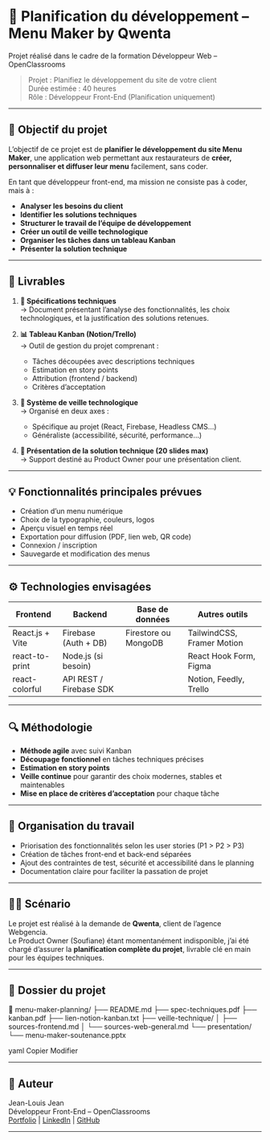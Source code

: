 # 📘 Planification du développement – Menu Maker by Qwenta

Projet réalisé dans le cadre de la formation Développeur Web – OpenClassrooms  
> Projet : Planifiez le développement du site de votre client  
> Durée estimée : 40 heures  
> Rôle : Développeur Front-End (Planification uniquement)

---

## 🎯 Objectif du projet

L’objectif de ce projet est de **planifier le développement du site Menu Maker**, une application web permettant aux restaurateurs de **créer, personnaliser et diffuser leur menu** facilement, sans coder.

En tant que développeur front-end, ma mission ne consiste pas à coder, mais à :

- **Analyser les besoins du client**
- **Identifier les solutions techniques**
- **Structurer le travail de l’équipe de développement**
- **Créer un outil de veille technologique**
- **Organiser les tâches dans un tableau Kanban**
- **Présenter la solution technique**

---

## 📝 Livrables

1. **📄 Spécifications techniques**  
   → Document présentant l’analyse des fonctionnalités, les choix technologiques, et la justification des solutions retenues.

2. **📊 Tableau Kanban (Notion/Trello)**  
   → Outil de gestion du projet comprenant :
   - Tâches découpées avec descriptions techniques
   - Estimation en story points
   - Attribution (frontend / backend)
   - Critères d’acceptation

3. **📰 Système de veille technologique**  
   → Organisé en deux axes :
   - Spécifique au projet (React, Firebase, Headless CMS…)
   - Généraliste (accessibilité, sécurité, performance…)

4. **🎤 Présentation de la solution technique (20 slides max)**  
   → Support destiné au Product Owner pour une présentation client.

---

## 💡 Fonctionnalités principales prévues

- Création d’un menu numérique
- Choix de la typographie, couleurs, logos
- Aperçu visuel en temps réel
- Exportation pour diffusion (PDF, lien web, QR code)
- Connexion / inscription
- Sauvegarde et modification des menus

---

## ⚙️ Technologies envisagées

| Frontend            | Backend           | Base de données  | Autres outils                     |
|---------------------|-------------------|------------------|----------------------------------|
| React.js + Vite     | Firebase (Auth + DB) | Firestore ou MongoDB | TailwindCSS, Framer Motion       |
| react-to-print      | Node.js (si besoin) |                  | React Hook Form, Figma           |
| react-colorful      | API REST / Firebase SDK |         | Notion, Feedly, Trello           |

---

## 🔍 Méthodologie

- **Méthode agile** avec suivi Kanban
- **Découpage fonctionnel** en tâches techniques précises
- **Estimation en story points**
- **Veille continue** pour garantir des choix modernes, stables et maintenables
- **Mise en place de critères d’acceptation** pour chaque tâche

---

## 🧭 Organisation du travail

- Priorisation des fonctionnalités selon les user stories (P1 > P2 > P3)
- Création de tâches front-end et back-end séparées
- Ajout des contraintes de test, sécurité et accessibilité dans le planning
- Documentation claire pour faciliter la passation de projet

---

## 👨‍💼 Scénario

Le projet est réalisé à la demande de **Qwenta**, client de l’agence Webgencia.  
Le Product Owner (Soufiane) étant momentanément indisponible, j’ai été chargé d’assurer la **planification complète du projet**, livrable clé en main pour les équipes techniques.

---

## 📁 Dossier du projet

📁 menu-maker-planning/
├── README.md
├── spec-techniques.pdf
├── kanban.pdf
├── lien-notion-kanban.txt
├── veille-technique/
│ ├── sources-frontend.md
│ └── sources-web-general.md
└── presentation/
└── menu-maker-soutenance.pptx

yaml
Copier
Modifier

---

## 📌 Auteur

Jean-Louis Jean  
Développeur Front-End – OpenClassrooms  
[Portfolio](#) | [LinkedIn](#) | [GitHub](#)

---
